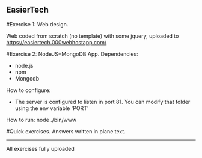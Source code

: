 ## EasierTech

#Exercise 1: Web design.

Web coded from scratch (no template) with some jquery, uploaded to https://easiertech.000webhostapp.com/


#Exercise 2: NodeJS+MongoDB App.
Dependencies:
- node.js
- npm
- Mongodb

How to configure:
- The server is configured to listen in port 81. You can modify that folder using the env variable 'PORT'

How to run:
node ./bin/www


#Quick exercises.
Answers written in plane text.

------------------------

All exercises fully uploaded
